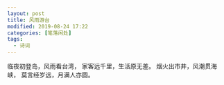 ```yaml
---
layout: post
title: 风雨游台
modified: 2019-08-24 17:22
categories: [笔落闲处]
tags: 
  - 诗词
---
```

临夜初登岛，风雨看台湾，
家客远千里，生活原无差。
烟火出市井，风潮贯海峡，
莫言经岁远，月满人亦圆。
<!--stackedit_data:
eyJoaXN0b3J5IjpbLTI0MTQzMDk1OF19
-->